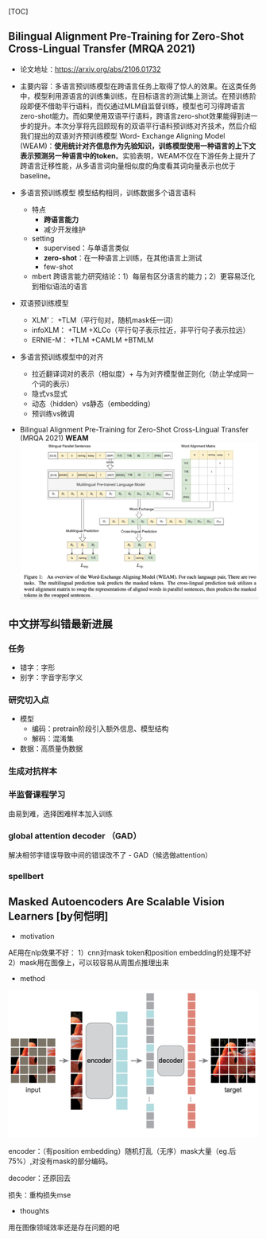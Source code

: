 [TOC]

## Bilingual Alignment Pre-Training for Zero-Shot Cross-Lingual Transfer (MRQA 2021)
* 论文地址：https://arxiv.org/abs/2106.01732
* 主要内容：多语言预训练模型在跨语言任务上取得了惊人的效果。在这类任务中，模型利用源语言的训练集训练，在目标语言的测试集上测试。在预训练阶段即便不借助平行语料，而仅通过MLM自监督训练，模型也可习得跨语言zero-shot能力。而如果使用双语平行语料，跨语言zero-shot效果能得到进一步的提升。本次分享将先回顾现有的双语平行语料预训练对齐技术，然后介绍我们提出的双语对齐预训练模型 Word- Exchange Aligning Model (WEAM)：**使用统计对齐信息作为先验知识，训练模型使用一种语言的上下文表示预测另一种语言中的token**。实验表明，WEAM不仅在下游任务上提升了跨语言迁移性能，从多语言词向量相似度的角度看其词向量表示也优于baseline。

* 多语言预训练模型
模型结构相同，训练数据多个语言语料
  * 特点
    * **跨语言能力**
    * 减少开发维护
  * setting
    * supervised：与单语言类似
    * **zero-shot**：在一种语言上训练，在其他语言上测试
    * few-shot
  * mbert
    跨语言能力研究结论：1）每层有区分语言的能力；2）更容易泛化到相似语法的语言

* 双语预训练模型
  * XLM’： +TLM（平行句对，随机mask任一词）
  * infoXLM： +TLM +XLCo（平行句子表示拉近，非平行句子表示拉远）
  * ERNIE-M： +TLM +CAMLM +BTMLM

* 多语言预训练模型中的对齐
  * 拉近翻译词对的表示（相似度）+ 与为对齐模型做正则化（防止学成同一个词的表示）
  * 隐式vs显式
  * 动态（hidden）vs静态（embedding）
  * 预训练vs微调

* Bilingual Alignment Pre-Training for Zero-Shot Cross-Lingual Transfer (MRQA 2021)
**WEAM**
![](figs/WEAM.jpg)




## 中文拼写纠错最新进展

### 任务
* 错字：字形
* 别字：字音字形字义

### 研究切入点
* 模型
  * 编码：pretrain阶段引入额外信息、模型结构
  * 解码：混淆集
* 数据：高质量伪数据

### 生成对抗样本

### 半监督课程学习

由易到难，选择困难样本加入训练

### global attention decoder （GAD）

解决相邻字错误导致中间的错误改不了 - GAD（候选做attention）

### spellbert


## Masked Autoencoders Are Scalable Vision Learners [by何恺明]

* motivation

AE用在nlp效果不好：
1）cnn对mask token和position embedding的处理不好
2）mask用在图像上，可以较容易从周围点推理出来

* method

![MAE](figs/MAE.png)

encoder：（有position embedding）随机打乱（无序）mask大量（eg.后75%）,对没有mask的部分编码。

decoder：还原回去

损失：重构损失mse

* thoughts

用在图像领域效率还是存在问题的吧
